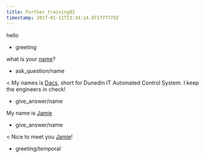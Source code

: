```yaml
---
title: Further_training02
timestamp: 2017-01-11T23:34:14.971777779Z
---
```


hello
* greeting

what is your [name](name)?
* ask_question/name

< My names is [Dacs](name), short for Dunedin IT Automated Control System. I keep the engineers in check!
* give_answer/name

My name is [Jamie](name)
* give_answer/name

< Nice to meet you [Jamie](name)!
* greeting/temporal
